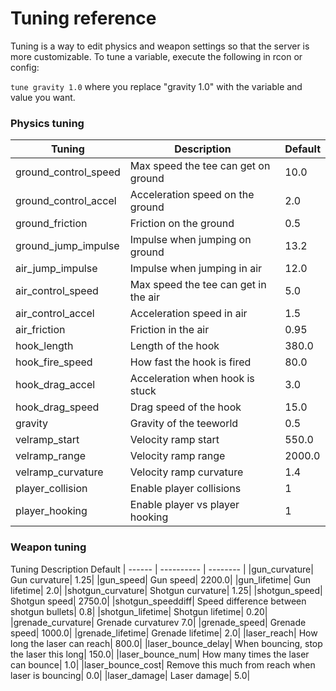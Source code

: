 # Tuning reference

Tuning is a way to edit physics and weapon settings so that the server is more customizable. To tune a variable, execute the following in rcon or config:

`tune gravity 1.0`
where you replace "gravity 1.0" with the variable and value you want.

### Physics tuning

|Tuning|	Description|	Default|
| ------ | ---------- | -------- |
|ground_control_speed|	Max speed the tee can get on ground|	10.0|
|ground_control_accel|	Acceleration speed on the ground|	2.0|
|ground_friction|	Friction on the ground|	0.5|
|ground_jump_impulse|	Impulse when jumping on ground|	13.2|
|air_jump_impulse|	Impulse when jumping in air|	12.0|
|air_control_speed|	Max speed the tee can get in the air|	5.0|
|air_control_accel|	Acceleration speed in air|	1.5|
|air_friction|	Friction in the air|	0.95|
|hook_length|	Length of the hook|	380.0|
|hook_fire_speed|	How fast the hook is fired|	80.0|
|hook_drag_accel|	Acceleration when hook is stuck|	3.0|
|hook_drag_speed|	Drag speed of the hook|	15.0|
|gravity|	Gravity of the teeworld|	0.5|
|velramp_start|	Velocity ramp start|	550.0|
|velramp_range|	Velocity ramp range|	2000.0|
|velramp_curvature|	Velocity ramp curvature|	1.4|
|player_collision|	Enable player collisions|	1|
|player_hooking|	Enable player vs player hooking|	1|

### Weapon tuning

Tuning	Description	Default
| ------ | ---------- | -------- |
|gun_curvature|	Gun curvature|	1.25|
|gun_speed|	Gun speed|	2200.0|
|gun_lifetime|	Gun lifetime|	2.0|
|shotgun_curvature|	Shotgun curvature|	1.25|
|shotgun_speed|	Shotgun speed|	2750.0|
|shotgun_speeddiff|	Speed difference between shotgun bullets|	0.8|
|shotgun_lifetime|	Shotgun lifetime|	0.20|
|grenade_curvature|	Grenade curvaturev	7.0|
|grenade_speed|	Grenade speed|	1000.0|
|grenade_lifetime|	Grenade lifetime|	2.0|
|laser_reach|	How long the laser can reach|	800.0|
|laser_bounce_delay|	When bouncing, stop the laser this long|	150.0|
|laser_bounce_num|	How many times the laser can bounce|	1.0|
|laser_bounce_cost|	Remove this much from reach when laser is bouncing|	0.0|
|laser_damage|	Laser damage|	5.0|

